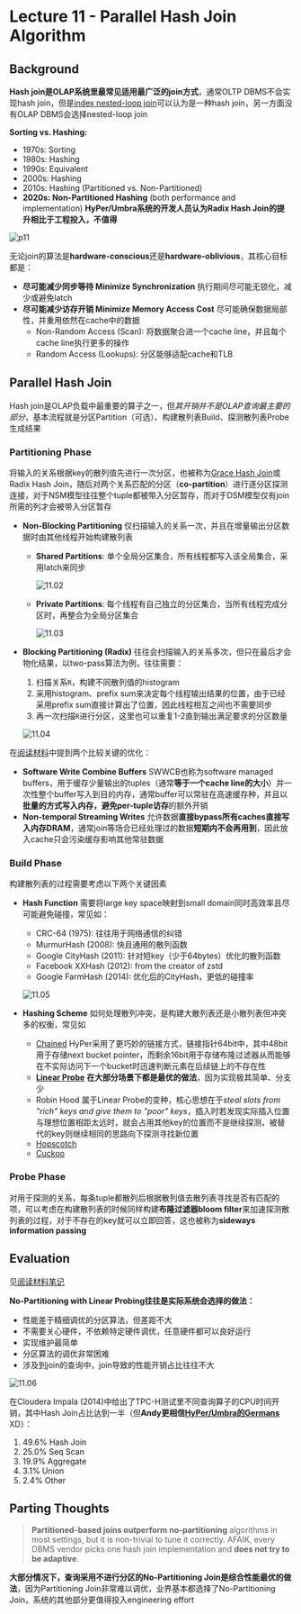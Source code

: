# Lecture 11 - Parallel Hash Join Algorithm

## Background

**Hash join是OLAP系统里最常见适用最广泛的join方式**，通常OLTP DBMS不会实现hash join，但是[index nested-loop join](../cmu15.445/11.Join_Algorithms.md#嵌套循环连接-nested-loop-join)可以认为是一种hash join，另一方面没有OLAP DBMS会选择nested-loop join

**Sorting vs. Hashing:**

- 1970s: Sorting
- 1980s: Hashing
- 1990s: Equivalent
- 2000s: Hashing
- 2010s: Hashing (Partitioned vs. Non-Partitioned)
- **2020s: Non-Partitioned Hashing** (both performance and implementation)
  **HyPer/Umbra系统的开发人员认为Radix Hash Join的提升相比于工程投入，不值得**

![p11](images/11.01.png)

无论join的算法是**hardware-conscious**还是**hardware-oblivious**，其核心目标都是：

- **尽可能减少同步等待 Minimize Synchronization**
  执行期间尽可能无锁化，减少或避免latch
- **尽可能减少访存开销 Minimize Memory Access Cost**
  尽可能确保数据局部性，并重用依然在cache中的数据
  - Non-Random Access (Scan): 将数据聚合进一个cache line，并且每个cache line执行更多的操作
  - Random Access (Lookups): 分区能够适配cache和TLB

## Parallel Hash Join

Hash join是OLAP负载中最重要的算子之一，但*其开销并不是OLAP查询最主要的部分*，基本流程就是分区Partition（可选）、构建散列表Build、探测散列表Probe生成结果

### Partitioning Phase

将输入的关系根据key的散列值先进行一次分区，也被称为[Grace Hash Join](../cmu15.445/11.Join_Algorithms.md#grace散列连接-grace-hash-join)或Radix Hash Join，随后对两个关系匹配的分区（**co-partition**）进行逐分区探测连接，对于NSM模型往往整个tuple都被带入分区暂存，而对于DSM模型仅有join所需的列才会被带入分区暂存

- **Non-Blocking Partitioning**
  仅扫描输入的关系一次，并且在增量输出分区数据时由其他线程开始构建散列表
  - **Shared Partitions**: 单个全局分区集合，所有线程都写入该全局集合，采用latch来同步

    ![11.02](images/11.02.png)

  - **Private Partitions**: 每个线程有自己独立的分区集合，当所有线程完成分区时，再整合为全局分区集合

    ![11.03](images/11.03.png)

- **Blocking Partitioning (Radix)**
  往往会扫描输入的关系多次，但只在最后才会物化结果，以two-pass算法为例，往往需要：
  1. 扫描关系`R`，构建不同散列值的histogram
  2. 采用histogram、prefix sum来决定每个线程输出结果的位置，由于已经采用prefix sum直接计算出了位置，因此线程相互之间也不需要同步
  3. 再一次扫描`R`进行分区，这里也可以重复1-2直到输出满足要求的分区数量

  ![11.04](images/11.04.gif)

在[阅读材料](Equi_Joins.md#optimizing-radix-partitioning)中提到两个比较关键的优化：

- **Software Write Combine Buffers**
  SWWCB也称为software managed buffers，用于缓存少量输出的tuples（通常**等于一个cache line的大小**）并一次性整个buffer写入到目的内存，通常buffer可以常驻在高速缓存种，并且以**批量的方式写入内存，避免per-tuple访存**的额外开销
- **Non-temporal Streaming Writes**
  允许数据**直接bypass所有caches直接写入内存DRAM**，通常join等场合已经处理过的数据**短期内不会再用到**，因此放入cache只会污染缓存影响其他常驻数据

### Build Phase

构建散列表的过程需要考虑以下两个关键因素

- **Hash Function**
  需要将large key space映射到small domain同时高效率且尽可能避免碰撞，常见如：
  - CRC-64 (1975): 往往用于网络通信的纠错
  - MurmurHash (2008): 快且通用的散列函数
  - Google CityHash (2011): 针对短key（少于64bytes）优化的散列函数
  - Facebook XXHash (2012): from the creator of zstd
  - Google FarmHash (2014): 优化后的CityHash，更低的碰撞率

  ![11.05](images/11.05.png)

- **Hashing Scheme**
  如何处理散列冲突，是构建大散列表还是小散列表但冲突多的权衡，常见如
  - [Chained](../ds/05.Hashing.md#2-分离链接法-separate-chaining)
    HyPer采用了更巧妙的链接方式，链接指针64bit中，其中48bit用于存储next bucket pointer，而剩余16bit用于存储布隆过滤器从而能够在不实际访问下一个bucket时迅速判断元素在后续链上的不存在性
  - **[Linear Probe](../ds/05.Hashing.md#3-非链接散列表-hash-tables-without-linked-lists)**
    **在大部分场景下都是最优的做法**，因为实现极其简单、分支少
  - Robin Hood
    属于Linear Probe的变种，核心思想在于*steal slots from "rich" keys and give them to "poor" keys*，插入时若发现实际插入位置与理想位置相距太远时，就会占用其他key的位置而不是继续探测，被替代的key则继续相同的思路向下探测寻找新位置
  - [Hopscotch](../ds/05.Hashing.md#跳房子散列-hopscotch-hashing)
  - [Cuckoo](../ds/05.Hashing.md#布谷鸟散列-cuckoo-hashing)

### Probe Phase

对用于探测的关系，每条tuple都散列后根据散列值去散列表寻找是否有匹配的项，可以考虑在构建散列表的时候同样构建**布隆过滤器bloom filter**来加速探测散列表的过程，对于不存在的key就可以立即回答，这也被称为**sideways information passing**

## Evaluation

见[阅读材料笔记](Equi_Joins.md#putting-it-all-together)

**No-Partitioning with Linear Probing往往是实际系统会选择的做法：**

- 性能差于精细调优的分区算法，但差距不大
- 不需要关心硬件，不依赖特定硬件调优，任意硬件都可以良好运行
- 实现维护最简单
- 分区算法的调优非常困难
- 涉及到join的查询中，join导致的性能开销占比往往不大

![11.06](images/11.06.png)

在Cloudera Impala (2014)中给出了TPC-H测试里不同查询算子的CPU时间开销，其中Hash Join占比达到一半（但**Andy更相信[HyPer/Umbra的Germans](#background)** XD）：

1. 49.6% Hash Join
2. 25.0% Seq Scan
3. 19.9% Aggregate
4. 3.1% Union
5. 2.4% Other

## Parting Thoughts

> **Partitioned-based joins outperform no-partitioning** algorithms in most settings, but it is non-trivial to tune it correctly.
> AFAIK, every DBMS vendor picks one hash join implementation and **does not try to be adaptive**.

**大部分情况下，查询采用不进行分区的No-Partitioning Join是综合性能最优的做法**，因为Partitioning Join非常难以调优，业界基本都选择了No-Partitioning Join，系统的其他部分更值得投入engineering effort
